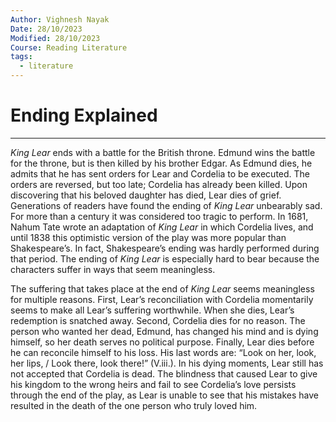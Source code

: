 ```yaml
---
Author: Vighnesh Nayak
Date: 28/10/2023
Modified: 28/10/2023
Course: Reading Literature
tags:
  - literature
---
```

# Ending Explained
---
_King Lear_ ends with a battle for the British throne. Edmund wins the battle for the throne, but is then killed by his brother Edgar. As Edmund dies, he admits that he has sent orders for Lear and Cordelia to be executed. The orders are reversed, but too late; Cordelia has already been killed. Upon discovering that his beloved daughter has died, Lear dies of grief. Generations of readers have found the ending of _King Lear_ unbearably sad. For more than a century it was considered too tragic to perform. In 1681, Nahum Tate wrote an adaptation of _King Lear_ in which Cordelia lives, and until 1838 this optimistic version of the play was more popular than Shakespeare’s. In fact, Shakespeare’s ending was hardly performed during that period. The ending of _King Lear_ is especially hard to bear because the characters suffer in ways that seem meaningless.

The suffering that takes place at the end of _King Lear_ seems meaningless for multiple reasons. First, Lear’s reconciliation with Cordelia momentarily seems to make all Lear’s suffering worthwhile. When she dies, Lear’s redemption is snatched away. Second, Cordelia dies for no reason. The person who wanted her dead, Edmund, has changed his mind and is dying himself, so her death serves no political purpose. Finally, Lear dies before he can reconcile himself to his loss. His last words are: “Look on her, look, her lips, / Look there, look there!” (V.iii.). In his dying moments, Lear still has not accepted that Cordelia is dead. The blindness that caused Lear to give his kingdom to the wrong heirs and fail to see Cordelia’s love persists through the end of the play, as Lear is unable to see that his mistakes have resulted in the death of the one person who truly loved him.